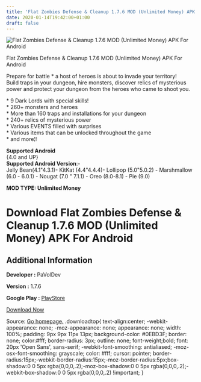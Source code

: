 ```yaml
---
title: 'Flat Zombies Defense & Cleanup 1.7.6 MOD (Unlimited Money) APK For Android'
date: 2020-01-14T19:42:00+01:00
draft: false
---
```


![Flat Zombies Defense & Cleanup 1.7.6 MOD (Unlimited Money) APK For Android](https://i1.wp.com/apkhome.net/wp-content/uploads/2020/01/Flat-Zombies-Defense-Cleanup-1.7.6-MOD-Unlimited-Money.png "Flat Zombies Defense & Cleanup 1.7.6 MOD (Unlimited Money) APK For Android")

  

Flat Zombies Defense & Cleanup 1.7.6 MOD (Unlimited Money) APK For Android

Prepare for battle \* a host of heroes is about to invade your territory!  
Build traps in your dungeon, hire monsters, discover relics of mysterious power and protect your dungeon from the heroes who came to shoot you.

\* 9 Dark Lords with special skills!  
\* 260+ monsters and heroes  
\* More than 160 traps and installations for your dungeon  
\* 240+ relics of mysterious power  
\* Various EVENTS filled with surprises  
\* Various items that can be unlocked throughout the game  
\* and more¦!

**Supported Android**  
{4.0 and UP}  
**Supported Android Version**:-  
Jelly Bean(4.1"4.3.1)- KitKat (4.4"4.4.4)- Lollipop (5.0"5.0.2) - Marshmallow (6.0 - 6.0.1) - Nougat (7.0 " 7.1.1) - Oreo (8.0-8.1) - Pie (9.0)

**MOD TYPE: Unlimited Money**

Download Flat Zombies Defense & Cleanup 1.7.6 MOD (Unlimited Money) APK For Android
===================================================================================

Additional Information
----------------------

**Developer :** PaVolDev

**Version :** 1.7.6

**Google Play :** [PlayStore](https://play.google.com/store/apps/details?id=com.mokvold.flatzombies_defense_free)

  

[Download Now](https://store4app.co/post/flat-zombies-defense-amp-cleanup-1-7-6-mod-unlimited-money-apk-for-android_1579027047)

  
Source: [Go homepage.](https://store4app.co/post/flat-zombies-defense-amp-cleanup-1-7-6-mod-unlimited-money-apk-for-android_1579027047) .downloadtop{ text-align:center; -webkit-appearance: none; -moz-appearance: none; appearance: none; width: 100%; padding: 9px 9px 11px 13px; background-color: #0EBD3F; border: none; color:#fff; border-radius: 3px; outline: none; font-weight;bold; font: 20px 'Open Sans', sans-serif; -webkit-font-smoothing: antialiased; -moz-osx-font-smoothing: grayscale; color: #fff; cursor: pointer; border-radius:15px;-webkit-border-radius:15px;-moz-border-radius:5px;box-shadow:0 0 5px rgba(0,0,0,.2);-moz-box-shadow:0 0 5px rgba(0,0,0,.2);-webkit-box-shadow:0 0 5px rgba(0,0,0,.2) !important; }